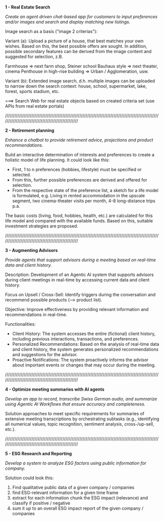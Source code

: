 

**1 - Real Estate Search**

*Create an agent driven chat-based app for customers to input preferences and/or images and search and display matching new listings.*

Image search as a basis ("image 2 criterias"):

Variant (a): Upload a picture of a house, that best matches your own wishes. Based on this, the best possible offers are sought. In addition, possible secondary features can be derived from the image content and suggested for selection, z.B.

Farmhouse => next farm shop, Steiner school 
Bauhaus style => next theater, cinema
Penthouse in high-rise building => Urban / Agglomeration,
usw.

Variant (b): Extended image search, d.h. multiple images can be uploaded to narrow down the search context: house, school, supermarket, lake, forest, sports stadium, etc.

===> Search Web for real estate objects based on created criteria set (use APIs from real estate portals)


//////////////////////////////////////////////////////////////////////////////////////////////////////////////////////////////////////////////////


**2 - Retirement planning**

*Enhance a chatbot to provide retirement advice, projections and product recommendations.*

Build an interactive determination of interests and preferences to create a holistic model of life planning. It could look like this:

- First, 1 to n preferences (hobbies, lifestyle) must be specified or selected.
- From this, further possible preferences are derived and offered for selection.
- From the respective state of the preference list, a sketch for a life model is formulated, e.g.  Living in rented accommodation in the upscale segment, two cinema-theater visits per month, 4-8 long-distance trips p.a.

The basic costs (living, food, hobbies, health, etc.) are calculated for this life model and compared with the available funds.
Based on this, suitable investment strategies are proposed.



//////////////////////////////////////////////////////////////////////////////////////////////////////////////////////////////////////////////////


**3 - Augmenting Advisors**

*Provide agents that support advisors during a meeting based on real-time data and client history.*


Description: Development of an Agentic AI system that supports advisors during client meetings in real-time by accessing current data and client history.

Focus on Upsell / Cross-Sell: Identify triggers during the conversation and recommend possible products (--> product list).

Objective: Improve effectiveness by providing relevant information and recommendations in real-time.

Functionalities:
- Client History: The system accesses the entire (fictional) client history, including previous interactions, transactions, and preferences.
- Personalized Recommendations: Based on the analysis of real-time data and client history, the system generates personalized recommendations and suggestions for the advisor.
- Proactive Notifications: The system proactively informs the advisor about important events or changes that may occur during the meeting.


//////////////////////////////////////////////////////////////////////////////////////////////////////////////////////////////////////////////////



**4 - Optimize meeting summaries with AI agents**

*Develop an app to record, transcribe Swiss German audio, and summarize using Agentic AI Workflows that ensure accuracy and completeness.*

Solution approaches to meet specific requirements for summaries of extensive meeting transcriptions by orchestrating subtasks (e.g., identifying all numerical values, topic recognition, sentiment analysis, cross-/up-sell, etc.).




//////////////////////////////////////////////////////////////////////////////////////////////////////////////////////////////////////////////////



**5 - ESG Research and Reporting**

*Develop a system to analyze ESG factors using public information for company.*

Solution could look this:

1. Find qualitative public data of a given company / companies 
2. find ESG-relevant information for a given time frame 
3. extract for each information chunk the ESG impact (relevance) and classify if positive / negative 
4. sum it up to an overall ESG impact report of the given company / companies

